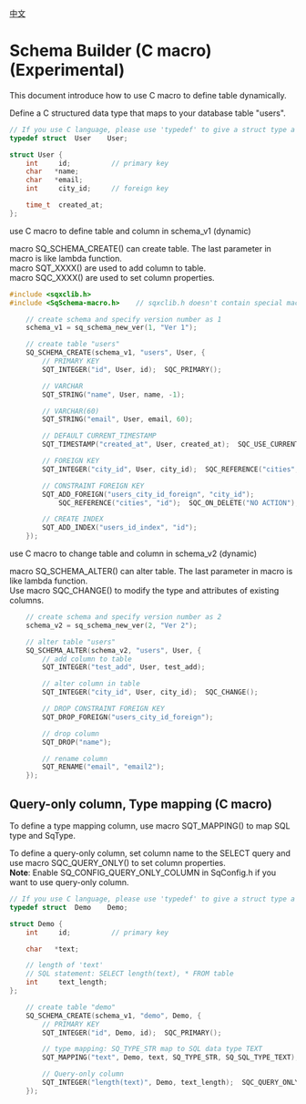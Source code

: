 [中文](schema-builder-macro.cn.md)

# Schema Builder (C macro) (Experimental)

This document introduce how to use C macro to define table dynamically.  

Define a C structured data type that maps to your database table "users".

```c++
// If you use C language, please use 'typedef' to give a struct type a new name.
typedef struct  User    User;

struct User {
	int     id;          // primary key
	char   *name;
	char   *email;
	int     city_id;     // foreign key

	time_t  created_at;
};
```

use C macro to define table and column in schema_v1 (dynamic)  
  
macro SQ_SCHEMA_CREATE() can create table. The last parameter in macro is like lambda function.  
macro SQT_XXXX() are used to add column to table.  
macro SQC_XXXX() are used to set column properties.

```c
#include <sqxclib.h>
#include <SqSchema-macro.h>    // sqxclib.h doesn't contain special macros

	// create schema and specify version number as 1
	schema_v1 = sq_schema_new_ver(1, "Ver 1");

	// create table "users"
	SQ_SCHEMA_CREATE(schema_v1, "users", User, {
		// PRIMARY KEY
		SQT_INTEGER("id", User, id);  SQC_PRIMARY();

		// VARCHAR
		SQT_STRING("name", User, name, -1);

		// VARCHAR(60)
		SQT_STRING("email", User, email, 60);

		// DEFAULT CURRENT_TIMESTAMP
		SQT_TIMESTAMP("created_at", User, created_at);  SQC_USE_CURRENT();

		// FOREIGN KEY
		SQT_INTEGER("city_id", User, city_id);  SQC_REFERENCE("cities", "id");

		// CONSTRAINT FOREIGN KEY
		SQT_ADD_FOREIGN("users_city_id_foreign", "city_id");
			SQC_REFERENCE("cities", "id");  SQC_ON_DELETE("NO ACTION");  SQC_ON_UPDATE("NO ACTION"):

		// CREATE INDEX
		SQT_ADD_INDEX("users_id_index", "id");
	});
```

use C macro to change table and column in schema_v2 (dynamic)  
  
macro SQ_SCHEMA_ALTER() can alter table. The last parameter in macro is like lambda function.  
Use macro SQC_CHANGE() to modify the type and attributes of existing columns.

```c
	// create schema and specify version number as 2
	schema_v2 = sq_schema_new_ver(2, "Ver 2");

	// alter table "users"
	SQ_SCHEMA_ALTER(schema_v2, "users", User, {
		// add column to table
		SQT_INTEGER("test_add", User, test_add);

		// alter column in table
		SQT_INTEGER("city_id", User, city_id);  SQC_CHANGE();

		// DROP CONSTRAINT FOREIGN KEY
		SQT_DROP_FOREIGN("users_city_id_foreign");

		// drop column
		SQT_DROP("name");

		// rename column
		SQT_RENAME("email", "email2");
	});
```

## Query-only column, Type mapping (C macro)

To define a type mapping column, use macro SQT_MAPPING() to map SQL type and SqType.  
  
To define a query-only column, set column name to the SELECT query and use macro SQC_QUERY_ONLY() to set column properties.  
**Note**: Enable SQ_CONFIG_QUERY_ONLY_COLUMN in SqConfig.h if you want to use query-only column.

```c++
// If you use C language, please use 'typedef' to give a struct type a new name.
typedef struct  Demo    Demo;

struct Demo {
	int     id;          // primary key

	char   *text;

	// length of 'text'
	// SQL statement: SELECT length(text), * FROM table
	int     text_length;
};

	// create table "demo"
	SQ_SCHEMA_CREATE(schema_v1, "demo", Demo, {
		// PRIMARY KEY
		SQT_INTEGER("id", Demo, id);  SQC_PRIMARY();

		// type mapping: SQ_TYPE_STR map to SQL data type TEXT
		SQT_MAPPING("text", Demo, text, SQ_TYPE_STR, SQ_SQL_TYPE_TEXT);

		// Query-only column
		SQT_INTEGER("length(text)", Demo, text_length);  SQC_QUERY_ONLY();
	});
```
